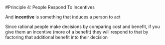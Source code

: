 #Principle 4: People Respond To Incentives

And **incentive** is something that induces a person to act

Since rational people make decisions by comparing cost and benefit, if you give them an incentive (more of a benefit) they will respond to that by factoring that additional benefit into their decision
